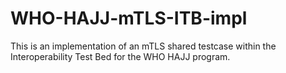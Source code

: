 # WHO-HAJJ-mTLS-ITB-impl
This is an implementation of an mTLS shared testcase within the Interoperability Test Bed for the WHO HAJJ program.
